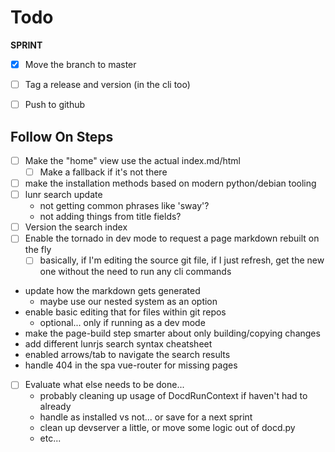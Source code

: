 # Todo

**SPRINT**

* [x] Move the branch to master
* [ ] Tag a release and version (in the cli too)
* [ ] Push to github


## Follow On Steps

* [ ] Make the "home" view use the actual index.md/html
    * [ ] Make a fallback if it's not there
* [ ] make the installation methods based on modern python/debian tooling
* [ ] lunr search update
    * not getting common phrases like 'sway'?
    * not adding things from title fields?
* [ ] Version the search index
* [ ] Enable the tornado in dev mode to request a page markdown rebuilt on the fly
    * [ ] basically, if I'm editing the source git file, if I just refresh, get the new one
          without the need to run any cli commands
* update how the markdown gets generated
    * maybe use our nested system as an option
* enable basic editing that for files within git repos
    * optional... only if running as a dev mode
* make the page-build step smarter about only building/copying changes
* add different lunrjs search syntax cheatsheet
* enabled arrows/tab to navigate the search results
* handle 404 in the spa vue-router for missing pages
* [ ] Evaluate what else needs to be done...
    * probably cleaning up usage of DocdRunContext if haven't had to already
    * handle as installed vs not... or save for a next sprint
    * clean up devserver a little, or move some logic out of docd.py
    * etc...